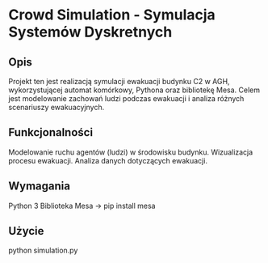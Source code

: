 # Crowd Simulation - Symulacja Systemów Dyskretnych
## Opis
Projekt ten jest realizacją symulacji ewakuacji budynku C2 w AGH, wykorzystującej automat komórkowy, Pythona oraz bibliotekę Mesa. Celem jest modelowanie zachowań ludzi podczas ewakuacji i analiza różnych scenariuszy ewakuacyjnych.

## Funkcjonalności
Modelowanie ruchu agentów (ludzi) w środowisku budynku.
Wizualizacja procesu ewakuacji.
Analiza danych dotyczących ewakuacji.
## Wymagania
Python 3
Biblioteka Mesa -> pip install mesa
## Użycie
python simulation.py
